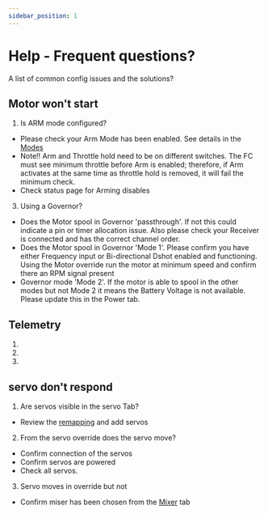 ```yaml
---
sidebar_position: 1
---
```


# Help - Frequent questions?

A list of common config issues and the solutions?



## Motor won't start
1. Is ARM mode configured? 
* Please check your Arm Mode has been enabled. See details in the [Modes](./Modes#arm) 
* Note!! Arm and Throttle hold need to be on different switches. The FC must see minimum throttle before Arm is enabled; therefore, if Arm activates at the same time as throttle hold is removed, it will fail the minimum check. 
* Check status page for Arming disables  
3. Using a Governor?  
* Does the Motor spool in Governor 'passthrough'. If not this could indicate a pin or timer allocation issue. Also please check your Receiver is connected and has the correct channel order.  
* Does the Motor spool in Governor 'Mode 1'. Please confirm you have either Frequency input or Bi-directional Dshot enabled and functioning. Using the Motor override run the motor at minimum speed and confirm there an RPM signal present  
* Governor mode 'Mode 2'. If the motor is able to spool in the other modes but not Mode 2 it means the Battery Voltage is not available. Please update this in the Power tab. 


## Telemetry 
1. 
2. 
3.  

## servo don't respond
1. Are servos visible in the servo Tab? 
* Review the [remapping](Remapping.md) and add servos

2. From the servo override does the servo move?
* Confirm connection of the servos
* Confirm servos are powered
* Check all servos.

3. Servo moves in override but not 
* Confirm miser has been chosen from the [Mixer](Mixer.md) tab